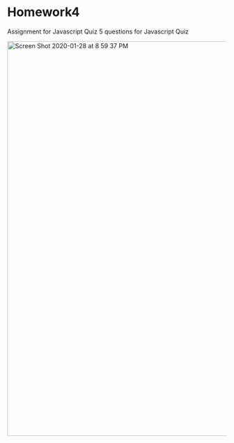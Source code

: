 # Homework4
Assignment for Javascript Quiz
5 questions for Javascript Quiz 


<img width="905" alt="Screen Shot 2020-01-28 at 8 59 37 PM" src="https://user-images.githubusercontent.com/55672481/73329139-494ece00-4211-11ea-8a94-cb26fb1d40ca.png">
